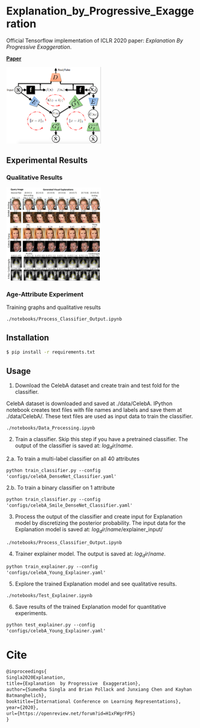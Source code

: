 # Explanation_by_Progressive_Exaggeration
Official Tensorflow implementation of ICLR 2020 paper: *Explanation By Progressive Exaggeration*.

[**Paper**](https://openreview.net/forum?id=H1xFWgrFPS)

<img src="./imgs/Model.png" height="50%" width="50%" >

## Experimental Results

### Qualitative Results
<img src="./imgs/Quality.jpg" height="50%" width="50%" >


### Age-Attribute Experiment
Training graphs and qualitative results
```
./notebooks/Process_Classifier_Output.ipynb
```

## Installation
```bash
$ pip install -r requirements.txt
```

## Usage
1. Download the CelebA dataset and create train and test fold for the classifier. 

CelebA dataset is downloaded and saved at ./data/CelebA. IPython notebook creates text files with file names and labels and save them at ./data/CelebA/. These text files are used as input data to train the classifier.
```
./notebooks/Data_Processing.ipynb
```
2. Train a classifier. Skip this step if you have a pretrained classifier. The output of the classifier is saved at: $log_dir$/$name$. 

2.a. To train a multi-label classifier on all 40 attributes
```
python train_classifier.py --config 'configs/celebA_DenseNet_Classifier.yaml'
```
2.b. To train a binary classifier on 1 attribute
```
python train_classifier.py --config 'configs/celebA_Smile_DenseNet_Classifier.yaml'
```
3. Process the output of the classifier and create input for Explanation model by discretizing the posterior probability.
The input data for the Explanation model is saved at: $log_dir$/$name$/explainer_input/
```
./notebooks/Process_Classifier_Output.ipynb
```

4. Trainer explainer model. The output is saved at: $log_dir$/$name$.
```
python train_explainer.py --config 'configs/celebA_Young_Explainer.yaml'
```

5. Explore the trained Explanation model and see qualitative results.
```
./notebooks/Test_Explainer.ipynb
```

6. Save results of the trained Explanation model for quantitative experiments.
```
python test_explainer.py --config 'configs/celebA_Young_Explainer.yaml'
```


# Cite

```
@inproceedings{
Singla2020Explanation,
title={Explanation  by Progressive  Exaggeration},
author={Sumedha Singla and Brian Pollack and Junxiang Chen and Kayhan Batmanghelich},
booktitle={International Conference on Learning Representations},
year={2020},
url={https://openreview.net/forum?id=H1xFWgrFPS}
}
```
